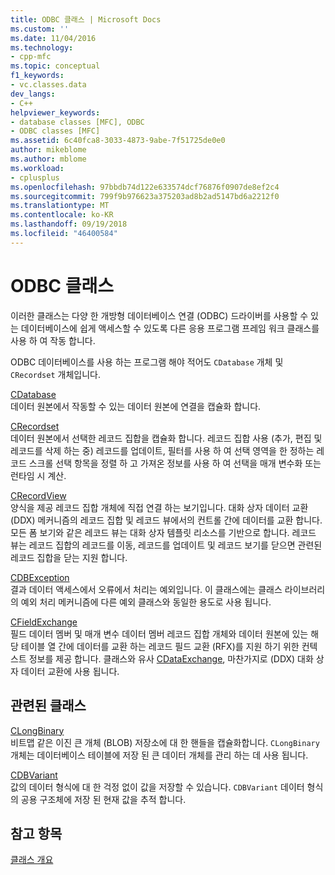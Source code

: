 ```yaml
---
title: ODBC 클래스 | Microsoft Docs
ms.custom: ''
ms.date: 11/04/2016
ms.technology:
- cpp-mfc
ms.topic: conceptual
f1_keywords:
- vc.classes.data
dev_langs:
- C++
helpviewer_keywords:
- database classes [MFC], ODBC
- ODBC classes [MFC]
ms.assetid: 6c40fca8-3033-4873-9abe-7f51725de0e0
author: mikeblome
ms.author: mblome
ms.workload:
- cplusplus
ms.openlocfilehash: 97bbdb74d122e633574dcf76876f0907de8ef2c4
ms.sourcegitcommit: 799f9b976623a375203ad8b2ad5147bd6a2212f0
ms.translationtype: MT
ms.contentlocale: ko-KR
ms.lasthandoff: 09/19/2018
ms.locfileid: "46400584"
---
```

# <a name="odbc-classes"></a>ODBC 클래스

이러한 클래스는 다양 한 개방형 데이터베이스 연결 (ODBC) 드라이버를 사용할 수 있는 데이터베이스에 쉽게 액세스할 수 있도록 다른 응용 프로그램 프레임 워크 클래스를 사용 하 여 작동 합니다.

ODBC 데이터베이스를 사용 하는 프로그램 해야 적어도 `CDatabase` 개체 및 `CRecordset` 개체입니다.

[CDatabase](../mfc/reference/cdatabase-class.md)<br/>
데이터 원본에서 작동할 수 있는 데이터 원본에 연결을 캡슐화 합니다.

[CRecordset](../mfc/reference/crecordset-class.md)<br/>
데이터 원본에서 선택한 레코드 집합을 캡슐화 합니다. 레코드 집합 사용 (추가, 편집 및 레코드를 삭제 하는 중) 레코드를 업데이트, 필터를 사용 하 여 선택 영역을 한 정하는 레코드 스크롤 선택 항목을 정렬 하 고 가져온 정보를 사용 하 여 선택을 매개 변수화 또는 런타임 시 계산.

[CRecordView](../mfc/reference/crecordview-class.md)<br/>
양식을 제공 레코드 집합 개체에 직접 연결 하는 보기입니다. 대화 상자 데이터 교환 (DDX) 메커니즘의 레코드 집합 및 레코드 뷰에서의 컨트롤 간에 데이터를 교환 합니다. 모든 폼 보기와 같은 레코드 뷰는 대화 상자 템플릿 리소스를 기반으로 합니다. 레코드 뷰는 레코드 집합의 레코드를 이동, 레코드를 업데이트 및 레코드 보기를 닫으면 관련된 레코드 집합을 닫는 지원 합니다.

[CDBException](../mfc/reference/cdbexception-class.md)<br/>
결과 데이터 액세스에서 오류에서 처리는 예외입니다. 이 클래스에는 클래스 라이브러리의 예외 처리 메커니즘에 다른 예외 클래스와 동일한 용도로 사용 됩니다.

[CFieldExchange](../mfc/reference/cfieldexchange-class.md)<br/>
필드 데이터 멤버 및 매개 변수 데이터 멤버 레코드 집합 개체와 데이터 원본에 있는 해당 테이블 열 간에 데이터를 교환 하는 레코드 필드 교환 (RFX)를 지원 하기 위한 컨텍스트 정보를 제공 합니다. 클래스와 유사 [CDataExchange](../mfc/reference/cdataexchange-class.md), 마찬가지로 (DDX) 대화 상자 데이터 교환에 사용 됩니다.

## <a name="related-classes"></a>관련된 클래스

[CLongBinary](../mfc/reference/clongbinary-class.md)<br/>
비트맵 같은 이진 큰 개체 (BLOB) 저장소에 대 한 핸들을 캡슐화합니다. `CLongBinary` 개체는 데이터베이스 테이블에 저장 된 큰 데이터 개체를 관리 하는 데 사용 됩니다.

[CDBVariant](../mfc/reference/cdbvariant-class.md)<br/>
값의 데이터 형식에 대 한 걱정 없이 값을 저장할 수 있습니다. `CDBVariant` 데이터 형식의 공용 구조체에 저장 된 현재 값을 추적 합니다.

## <a name="see-also"></a>참고 항목

[클래스 개요](../mfc/class-library-overview.md)

